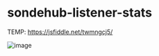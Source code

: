 # sondehub-listener-stats

TEMP: https://jsfiddle.net/twmngcj5/

![image](https://user-images.githubusercontent.com/22492406/149744902-790caeb9-1dc8-4dc1-bd7a-7cd67924cadd.png)
